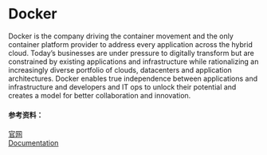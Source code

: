 # Docker
Docker is the company driving the container movement and the only container platform provider to address every application across the hybrid cloud. Today’s businesses are under pressure to digitally transform but are constrained by existing applications and infrastructure while rationalizing an increasingly diverse portfolio of clouds, datacenters and application architectures. Docker enables true independence between applications and infrastructure and developers and IT ops to unlock their potential and creates a model for better collaboration and innovation.

#### 参考资料：
[官网](https://www.docker.com/)
<br>
[Documentation](https://docs.docker.com/)
